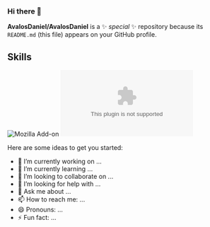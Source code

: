 ### Hi there 👋


**AvalosDaniel/AvalosDaniel** is a ✨ _special_ ✨ repository because its `README.md` (this file) appears on your GitHub profile.

## Skills
![Mozilla Add-on](https://img.shields.io/amo/v/daniel?color=red&label=Laravel&logo=Laravel&style=for-the-badge)
![Web](https://img.shields.io/badge/laravel.com?color=red&label=Laravel&logo=Laravel&style=for-the-badge)
  



Here are some ideas to get you started:

- 🔭 I’m currently working on ...
- 🌱 I’m currently learning ...
- 👯 I’m looking to collaborate on ...
- 🤔 I’m looking for help with ...
- 💬 Ask me about ...
- 📫 How to reach me: ...
- 😄 Pronouns: ...
- ⚡ Fun fact: ...

